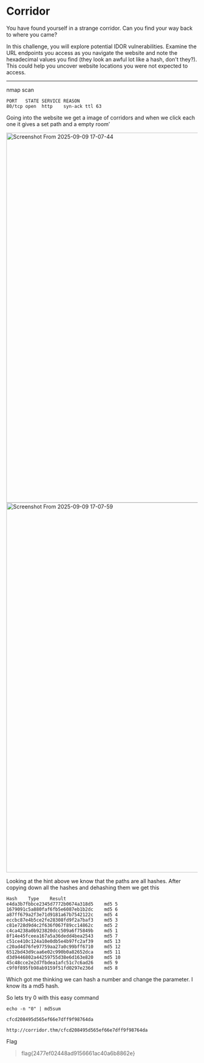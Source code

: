 # Corridor

You have found yourself in a strange corridor. Can you find your way back to where you came?

In this challenge, you will explore potential IDOR vulnerabilities. Examine the URL endpoints you access as you navigate the website and note the hexadecimal values you find (they look an awful lot like a hash, don't they?). This could help you uncover website locations you were not expected to access.

---

nmap scan 

```abap
PORT   STATE SERVICE REASON
80/tcp open  http    syn-ack ttl 63
```

Going into the website we get a image of corridors and when we click each one it gives a set path and a empty room’

<img width="1856" height="971" alt="Screenshot From 2025-09-09 17-07-44" src="https://github.com/user-attachments/assets/e1d33a40-4dfb-493b-964a-bffbaad01a4a" />


<img width="1856" height="971" alt="Screenshot From 2025-09-09 17-07-59" src="https://github.com/user-attachments/assets/59d21731-1929-46ad-832f-75911c85b606" />


Looking at the hint above we know that the paths are all hashes. After copying down all the hashes and dehashing them we get this

```abap
Hash	Type	Result
e4da3b7fbbce2345d7772b0674a318d5	md5	5
1679091c5a880faf6fb5e6087eb1b2dc	md5	6
a87ff679a2f3e71d9181a67b7542122c	md5	4
eccbc87e4b5ce2fe28308fd9f2a7baf3	md5	3
c81e728d9d4c2f636f067f89cc14862c	md5	2
c4ca4238a0b923820dcc509a6f75849b	md5	1
8f14e45fceea167a5a36dedd4bea2543	md5	7
c51ce410c124a10e0db5e4b97fc2af39	md5	13
c20ad4d76fe97759aa27a0c99bff6710	md5	12
6512bd43d9caa6e02c990b0a82652dca	md5	11
d3d9446802a44259755d38e6d163e820	md5	10
45c48cce2e2d7fbdea1afc51c7c6ad26	md5	9
c9f0f895fb98ab9159f51fd0297e236d	md5	8
```

Which got me thinking we can hash a number and change the parameter. I know its a md5 hash. 

So lets try 0 with this easy command

```abap
echo -n "0" | md5sum

cfcd208495d565ef66e7dff9f98764da

http://corridor.thm/cfcd208495d565ef66e7dff9f98764da
```

Flag 

> flag{2477ef02448ad9156661ac40a6b8862e}
>
